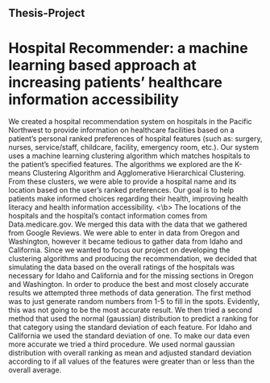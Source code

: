 ## Thesis-Project

# Hospital Recommender: a machine learning based approach at increasing patients’ healthcare information accessibility

We created a hospital recommendation system on hospitals in the Pacific Northwest to provide information on healthcare facilities based on a patient’s personal ranked preferences of hospital features (such as: surgery, nurses, service/staff, childcare, facility, emergency room, etc.). Our system uses a machine learning clustering algorithm which matches hospitals to the patient’s specified features. The algorithms we explored are the K-means Clustering Algorithm and Agglomerative Hierarchical Clustering. From these clusters, we were able to provide a hospital name and its location based on the user’s ranked preferences. Our goal is to help patients make informed choices regarding their health, improving health literacy and health information accessibility. <\b>
The locations of the hospitals and the hospital’s contact information comes from  Data.medicare.gov. We merged this data with the data that we gathered from Google Reviews. We were able to enter in data from Oregon and Washington, however it became tedious to gather data from Idaho and California. Since we wanted to focus our project on developing the clustering algorithms and producing the recommendation, we decided that simulating the data based on the overall ratings of the hospitals was necessary for Idaho and California and for the missing sections in Oregon and Washington. In order to produce the best and most closely accurate results we attempted three methods of data generation. The first method was to just generate random numbers from 1-5 to fill in the spots. Evidently, this was not going to be the most accurate result. We then tried a second method that used the normal (gaussian) distribution to predict a ranking for that category using the standard deviation of each feature. For Idaho and California we used the standard deviation of one. To make our data even more accurate we tried a third procedure. We used normal gaussian distribution with overall ranking as mean and adjusted standard deviation according to if all values of the features were greater than or less than the overall average. 

